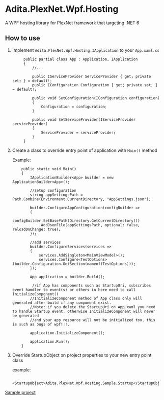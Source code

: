 # Adita.PlexNet.Wpf.Hosting

A WPF hosting library for PlexNet framework that targeting .NET 6

## How to use

1. Implement `Adita.PlexNet.Wpf.Hosting.IApplication` to your `App.xaml.cs`
    
   ```
        public partial class App : Application, IApplication
        {
            //...
        
            public IServiceProvider ServiceProvider { get; private set; } = default!;
            public IConfiguration Configuration { get; private set; } = default!;

            public void SetConfiguration(IConfiguration configuration)
            {
                Configuration = configuration;
            }

            public void SetServiceProvider(IServiceProvider serviceProvider)
            {
                ServiceProvider = serviceProvider;
            }
        }
   ```
    

 2. Create a class to override entry point of application with `Main()` method

    Example:

    ```	
		public static void Main()
        {
            IApplicationBuilder<App> builder = new ApplicationBuilder<App>();

            //setup configuration
            string appSettingsPath = Path.Combine(Environment.CurrentDirectory, "AppSettings.json");

            builder.ConfigureAppConfiguration(configBuilder =>
            {
                configBuilder.SetBasePath(Directory.GetCurrentDirectory())
                .AddJsonFile(appSettingsPath, optional: false, reloadOnChange: true);
            });

            //add services
            builder.ConfigureServices(services =>
            {
                services.AddSingleton<MainViewModel>();
                services.Configure<TestOptions>(builder.Configuration.GetSection(nameof(TestOptions)));
            });

            App application = builder.Build();

             //if App has components such as StartupUri, subscribes event handler to event(s) or others in here need to call InitializeComponent()
            //InitializeComponent method of App class only will generated after build if any component exist.
            //Note: if you delete the StartupUri on App.xaml you need to handle Startup event, otherwise InitializeComponent will never be generated
            //and your app resource will not be initialized too, this is such as bugs of wpf!!!.

            application.InitializeComponent();

            application.Run();
        }

    ```
	

 3. Override StartupObject on project properties to your new entry point class

    example:

    ```
        <StartupObject>Adita.PlexNet.Wpf.Hosting.Sample.Startup</StartupObject>

    ```

[Sample project](/Adita.PlexNet.Wpf.Hosting.Sample)